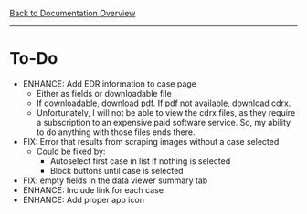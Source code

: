 [Back to Documentation Overview](README.md)

---

# To-Do

- ENHANCE: Add EDR information to case page
    - Either as fields or downloadable file
    - If downloadable, download pdf. If pdf not available, download cdrx.
    - Unfortunately, I will not be able to view the cdrx files, as they require a subscription to an expensive paid software service. So, my ability to do anything with those files ends there.
- FIX: Error that results from scraping images without a case selected
    - Could be fixed by:
        - Autoselect first case in list if nothing is selected
        - Block buttons until case is selected
- FIX: empty fields in the data viewer summary tab
- ENHANCE: Include link for each case
- ENHANCE: Add proper app icon
